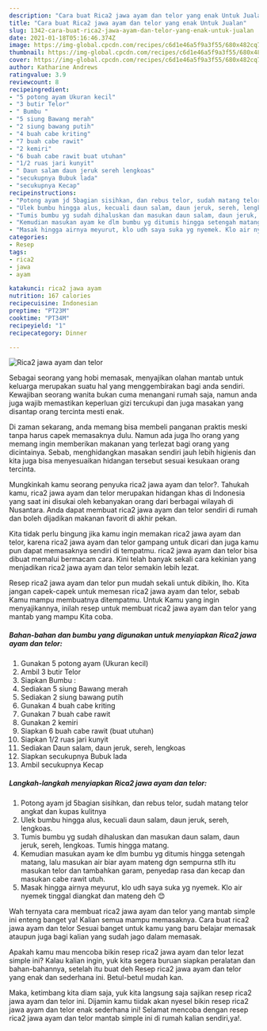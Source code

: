 ```yaml
---
description: "Cara buat Rica2 jawa ayam dan telor yang enak Untuk Jualan"
title: "Cara buat Rica2 jawa ayam dan telor yang enak Untuk Jualan"
slug: 1342-cara-buat-rica2-jawa-ayam-dan-telor-yang-enak-untuk-jualan
date: 2021-01-18T05:16:46.374Z
image: https://img-global.cpcdn.com/recipes/c6d1e46a5f9a3f55/680x482cq70/rica2-jawa-ayam-dan-telor-foto-resep-utama.jpg
thumbnail: https://img-global.cpcdn.com/recipes/c6d1e46a5f9a3f55/680x482cq70/rica2-jawa-ayam-dan-telor-foto-resep-utama.jpg
cover: https://img-global.cpcdn.com/recipes/c6d1e46a5f9a3f55/680x482cq70/rica2-jawa-ayam-dan-telor-foto-resep-utama.jpg
author: Katharine Andrews
ratingvalue: 3.9
reviewcount: 8
recipeingredient:
- "5 potong ayam Ukuran kecil"
- "3 butir Telor"
- " Bumbu "
- "5 siung Bawang merah"
- "2 siung bawang putih"
- "4 buah cabe kriting"
- "7 buah cabe rawit"
- "2 kemiri"
- "6 buah cabe rawit buat utuhan"
- "1/2 ruas jari kunyit"
- " Daun salam daun jeruk sereh lengkoas"
- "secukupnya Bubuk lada"
- "secukupnya Kecap"
recipeinstructions:
- "Potong ayam jd 5bagian sisihkan, dan rebus telor, sudah matang telor angkat dan kupas kulitnya"
- "Ulek bumbu hingga alus, kecuali daun salam, daun jeruk, sereh, lengkoas."
- "Tumis bumbu yg sudah dihaluskan dan masukan daun salam, daun jeruk, sereh, lengkoas. Tumis hingga matang."
- "Kemudian masukan ayam ke dlm bumbu yg ditumis hingga setengah matang, lalu masukan air biar ayam mateng dgn sempurna stlh itu masukan telor dan tambahkan garam, penyedap rasa dan kecap dan masukan cabe rawit utuh."
- "Masak hingga airnya meyurut, klo udh saya suka yg nyemek. Klo air nyemek tinggal diangkat dan mateng deh 😊"
categories:
- Resep
tags:
- rica2
- jawa
- ayam

katakunci: rica2 jawa ayam 
nutrition: 167 calories
recipecuisine: Indonesian
preptime: "PT23M"
cooktime: "PT34M"
recipeyield: "1"
recipecategory: Dinner

---
```



![Rica2 jawa ayam dan telor](https://img-global.cpcdn.com/recipes/c6d1e46a5f9a3f55/680x482cq70/rica2-jawa-ayam-dan-telor-foto-resep-utama.jpg)

Sebagai seorang yang hobi memasak, menyajikan olahan mantab untuk keluarga merupakan suatu hal yang menggembirakan bagi anda sendiri. Kewajiban seorang  wanita bukan cuma menangani rumah saja, namun anda juga wajib memastikan keperluan gizi tercukupi dan juga masakan yang disantap orang tercinta mesti enak.

Di zaman  sekarang, anda memang bisa membeli panganan praktis meski tanpa harus capek memasaknya dulu. Namun ada juga lho orang yang memang ingin memberikan makanan yang terlezat bagi orang yang dicintainya. Sebab, menghidangkan masakan sendiri jauh lebih higienis dan kita juga bisa menyesuaikan hidangan tersebut sesuai kesukaan orang tercinta. 



Mungkinkah kamu seorang penyuka rica2 jawa ayam dan telor?. Tahukah kamu, rica2 jawa ayam dan telor merupakan hidangan khas di Indonesia yang saat ini disukai oleh kebanyakan orang dari berbagai wilayah di Nusantara. Anda dapat membuat rica2 jawa ayam dan telor sendiri di rumah dan boleh dijadikan makanan favorit di akhir pekan.

Kita tidak perlu bingung jika kamu ingin memakan rica2 jawa ayam dan telor, karena rica2 jawa ayam dan telor gampang untuk dicari dan juga kamu pun dapat memasaknya sendiri di tempatmu. rica2 jawa ayam dan telor bisa dibuat memalui bermacam cara. Kini telah banyak sekali cara kekinian yang menjadikan rica2 jawa ayam dan telor semakin lebih lezat.

Resep rica2 jawa ayam dan telor pun mudah sekali untuk dibikin, lho. Kita jangan capek-capek untuk memesan rica2 jawa ayam dan telor, sebab Kamu mampu membuatnya ditempatmu. Untuk Kamu yang ingin menyajikannya, inilah resep untuk membuat rica2 jawa ayam dan telor yang mantab yang mampu Kita coba.

<!--inarticleads1-->

##### Bahan-bahan dan bumbu yang digunakan untuk menyiapkan Rica2 jawa ayam dan telor:

1. Gunakan 5 potong ayam (Ukuran kecil)
1. Ambil 3 butir Telor
1. Siapkan  Bumbu :
1. Sediakan 5 siung Bawang merah
1. Sediakan 2 siung bawang putih
1. Gunakan 4 buah cabe kriting
1. Gunakan 7 buah cabe rawit
1. Gunakan 2 kemiri
1. Siapkan 6 buah cabe rawit (buat utuhan)
1. Siapkan 1/2 ruas jari kunyit
1. Sediakan  Daun salam, daun jeruk, sereh, lengkoas
1. Siapkan secukupnya Bubuk lada
1. Ambil secukupnya Kecap




<!--inarticleads2-->

##### Langkah-langkah menyiapkan Rica2 jawa ayam dan telor:

1. Potong ayam jd 5bagian sisihkan, dan rebus telor, sudah matang telor angkat dan kupas kulitnya
1. Ulek bumbu hingga alus, kecuali daun salam, daun jeruk, sereh, lengkoas.
1. Tumis bumbu yg sudah dihaluskan dan masukan daun salam, daun jeruk, sereh, lengkoas. Tumis hingga matang.
1. Kemudian masukan ayam ke dlm bumbu yg ditumis hingga setengah matang, lalu masukan air biar ayam mateng dgn sempurna stlh itu masukan telor dan tambahkan garam, penyedap rasa dan kecap dan masukan cabe rawit utuh.
1. Masak hingga airnya meyurut, klo udh saya suka yg nyemek. Klo air nyemek tinggal diangkat dan mateng deh 😊




Wah ternyata cara membuat rica2 jawa ayam dan telor yang mantab simple ini enteng banget ya! Kalian semua mampu memasaknya. Cara buat rica2 jawa ayam dan telor Sesuai banget untuk kamu yang baru belajar memasak ataupun juga bagi kalian yang sudah jago dalam memasak.

Apakah kamu mau mencoba bikin resep rica2 jawa ayam dan telor lezat simple ini? Kalau kalian ingin, yuk kita segera buruan siapkan peralatan dan bahan-bahannya, setelah itu buat deh Resep rica2 jawa ayam dan telor yang enak dan sederhana ini. Betul-betul mudah kan. 

Maka, ketimbang kita diam saja, yuk kita langsung saja sajikan resep rica2 jawa ayam dan telor ini. Dijamin kamu tiidak akan nyesel bikin resep rica2 jawa ayam dan telor enak sederhana ini! Selamat mencoba dengan resep rica2 jawa ayam dan telor mantab simple ini di rumah kalian sendiri,ya!.

